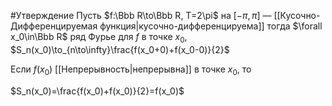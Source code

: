 #Утверждение 
Пусть $f:\Bbb R\to\Bbb R, T=2\pi\$ на $[-\pi,\pi]$ — [[Кусочно-Дифференцируемая функция|кусочно-дифференцируема]] тогда $\forall x_0\in\Bbb R$ ряд Фурье для $f$ в точке $x_0$, $S_n(x_0)\to_{n\to\infty}\frac{f(x_0+0)+f(x_0-0)}{2}$

Если $f(x_0)$ [[Непрерывность|непрерывна]] в точке $x_0$, то

$S_n(x_0)=\frac{f(x_0)+f(x_0)}{2}=f(x_0)$